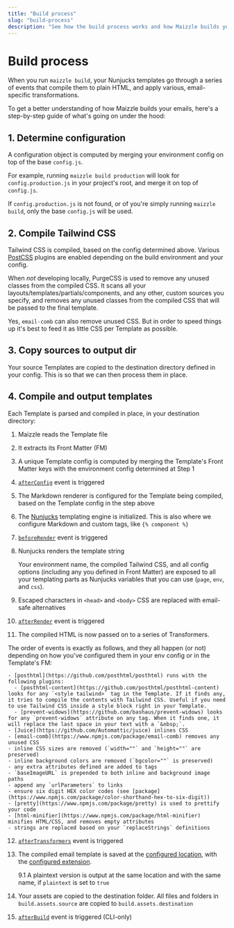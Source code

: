 ```yaml
---
title: "Build process"
slug: "build-process"
description: "See how the build process works and how Maizzle builds your emails"
---
```


# Build process

When you run `maizzle build`, your Nunjucks templates go through a series of events that compile them to plain HTML, and apply various, email-specific transformations.

To get a better understanding of how Maizzle builds your emails, here's a step-by-step guide of what's going on under the hood:

## 1. Determine configuration

A configuration object is computed by merging your environment config on top of the base `config.js`.

For example, running `maizzle build production` will look for `config.production.js` in your project's root, and merge it on top of `config.js`.

If `config.production.js` is not found, or of you're simply running `maizzle build`, only the base `config.js` will be used.

## 2. Compile Tailwind CSS

Tailwind CSS is compiled, based on the config determined above. Various [PostCSS](https://postcss.org/) plugins are enabled depending on the build environment and your config.

When _not_ developing locally, PurgeCSS is used to remove any unused classes from the compiled CSS. It scans all your layouts/templates/partials/components, and any other, custom sources you specify, and removes any unused classes from the compiled CSS that will be passed to the final template.

<div class="bg-gray-100 border-l-4 border-gradient-b-ocean-light p-4 mb-4 text-md" role="alert">
  <div class="text-gray-600">
    Yes, <code class="shiki-inline">email-comb</code> can also remove unused CSS. But in order to speed things up it's best to feed it as little CSS per Template as possible.
  </div>
</div>

## 3. Copy sources to output dir

Your source Templates are copied to the destination directory defined in your config. This is so that we can then process them in place.

## 4. Compile and output templates

Each Template is parsed and compiled in place, in your destination directory:

1. Maizzle reads the Template file

2. It extracts its Front Matter (FM)

3. A unique Template config is computed by merging the Template's Front Matter keys with the environment config determined at Step 1
  
4. [`afterConfig`](/docs/events/#afterconfig) event is triggered

5. The Markdown renderer is configured for the Template being compiled, based on the Template config in the step above

6. The [Nunjucks](https://mozilla.github.io/nunjucks/) templating engine is initialized. This is also where we configure Markdown and custom tags, like `{% component %}`

7. [`beforeRender`](/docs/events/#beforerender) event is triggered

8. Nunjucks renders the template string

    Your environment name, the compiled Tailwind CSS, and all config options (including any you defined in Front Matter) are exposed to all your templating parts as Nunjucks variables that you can use (`page`, `env`, and `css`).

9. Escaped characters in `<head>` and `<body>` CSS are replaced with email-safe alternatives

10. [`afterRender`](/docs/events/#afterrender) event is triggered

11. The compiled HTML is now passed on to a series of Transformers. 

  The order of events is exactly as follows, and they all happen (or not) depending on how you've configured them in your env config or in the Template's FM:

    - [posthtml](https://github.com/posthtml/posthtml) runs with the following plugins:
      - [posthtml-content](https://github.com/posthtml/posthtml-content) looks for any `<style tailwind>` tag in the Template. If it finds any, it tries to compile the contents with Tailwind CSS. Useful if you need to use Tailwind CSS inside a style block right in your Template.
      - [prevent-widows](https://github.com/bashaus/prevent-widows) looks for any `prevent-widows` attribute on any tag. When it finds one, it will replace the last space in your text with a `&nbsp;`.
    - [Juice](https://github.com/Automattic/juice) inlines CSS
    - [email-comb](https://www.npmjs.com/package/email-comb) removes any unused CSS
    - inline CSS sizes are removed (`width=""` and `height=""` are preserved)
    - inline background colors are removed (`bgcolor=""` is preserved)
    - any extra attributes defined are added to tags
    - `baseImageURL` is prepended to both inline and background image paths
    - append any `urlParameters` to links
    - ensure six digit HEX color codes (see [package](https://www.npmjs.com/package/color-shorthand-hex-to-six-digit))
    - [pretty](https://www.npmjs.com/package/pretty) is used to prettify your code
    - [html-minifier](https://www.npmjs.com/package/html-minifier) minifies HTML/CSS, and removes empty attributes
    - strings are replaced based on your `replaceStrings` definitions

12. [`afterTransformers`](/docs/events/#aftertransformers) event is triggered

13. The compiled email template is saved at the [configured location](/docs/build-paths/#destination), with the [configured extension](/docs/build-paths/#extension).

    9.1 A plaintext version is output at the same location and with the same name, if `plaintext` is set to `true`

14. Your assets are copied to the destination folder. All files and folders in `build.assets.source` are copied to `build.assets.destination`

15. [`afterBuild`](/docs/events/#afterbuild) event is triggered (CLI-only)

